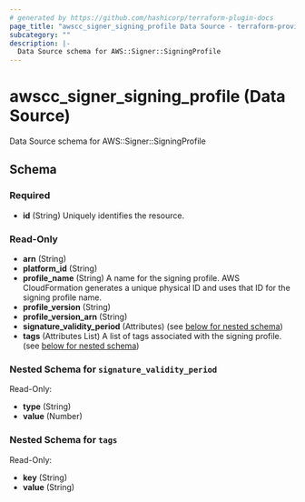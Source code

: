 ```yaml
---
# generated by https://github.com/hashicorp/terraform-plugin-docs
page_title: "awscc_signer_signing_profile Data Source - terraform-provider-awscc"
subcategory: ""
description: |-
  Data Source schema for AWS::Signer::SigningProfile
---
```


# awscc_signer_signing_profile (Data Source)

Data Source schema for AWS::Signer::SigningProfile



<!-- schema generated by tfplugindocs -->
## Schema

### Required

- **id** (String) Uniquely identifies the resource.

### Read-Only

- **arn** (String)
- **platform_id** (String)
- **profile_name** (String) A name for the signing profile. AWS CloudFormation generates a unique physical ID and uses that ID for the signing profile name.
- **profile_version** (String)
- **profile_version_arn** (String)
- **signature_validity_period** (Attributes) (see [below for nested schema](#nestedatt--signature_validity_period))
- **tags** (Attributes List) A list of tags associated with the signing profile. (see [below for nested schema](#nestedatt--tags))

<a id="nestedatt--signature_validity_period"></a>
### Nested Schema for `signature_validity_period`

Read-Only:

- **type** (String)
- **value** (Number)


<a id="nestedatt--tags"></a>
### Nested Schema for `tags`

Read-Only:

- **key** (String)
- **value** (String)


